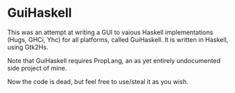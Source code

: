 # GuiHaskell

This was an attempt at writing a GUI to vaious Haskell implementations (Hugs, GHCi, Yhc) for all platforms, called GuiHaskell. It is written in Haskell, using Gtk2Hs.

Note that GuiHaskell requires PropLang, an as yet entirely undocumented side project of mine.

Now the code is dead, but feel free to use/steal it as you wish.
